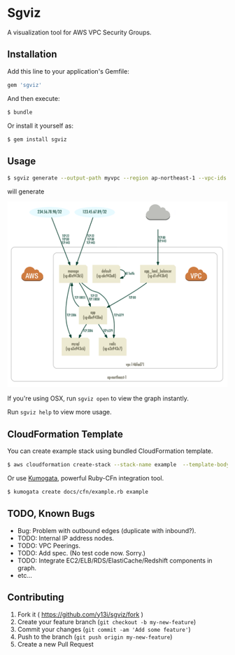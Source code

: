 # Sgviz

A visualization tool for AWS VPC Security Groups.

## Installation

Add this line to your application's Gemfile:

```ruby
gem 'sgviz'
```

And then execute:

```bash
$ bundle
```

Or install it yourself as:

```bash
$ gem install sgviz
```

## Usage

```bash
$ sgviz generate --output-path myvpc --region ap-northeast-1 --vpc-ids vpc-146fad71
```

will generate

![myvpc](docs/images/1.png)

If you're using OSX, run `sgviz open` to view the graph instantly.

Run `sgviz help` to view more usage.

## CloudFormation Template

You can create example stack using bundled CloudFormation template.

```bash
$ aws cloudformation create-stack --stack-name example  --template-body docs/cfn/example.json
```

Or use [Kumogata](https://github.com/winebarrel/kumogata), powerful Ruby-CFn integration tool.

```bash
$ kumogata create docs/cfn/example.rb example
```

## TODO, Known Bugs

* Bug: Problem with outbound edges (duplicate with inbound?).
* TODO: Internal IP address nodes.
* TODO: VPC Peerings.
* TODO: Add spec. (No test code now. Sorry.)
* TODO: Integrate EC2/ELB/RDS/ElastiCache/Redshift components in graph.
* etc...

## Contributing

1. Fork it ( https://github.com/y13i/sgviz/fork )
2. Create your feature branch (`git checkout -b my-new-feature`)
3. Commit your changes (`git commit -am 'Add some feature'`)
4. Push to the branch (`git push origin my-new-feature`)
5. Create a new Pull Request
